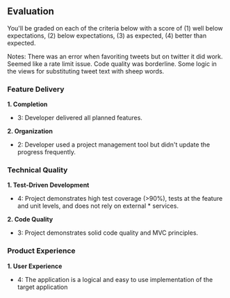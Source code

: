 ## Evaluation

You'll be graded on each of the criteria below with a score of (1) well below
expectations, (2) below expectations, (3) as expected, (4) better than expected.

Notes: There was an error when favoriting tweets but on twitter it did work. Seemed like a rate limit issue. Code quality was borderline. Some logic in the views for substituting tweet text with sheep words.

### Feature Delivery

**1. Completion**

* 3: Developer delivered all planned features.

**2. Organization**

* 2: Developer used a project management tool but didn't update the progress frequently.

### Technical Quality

**1. Test-Driven Development**

* 4: Project demonstrates high test coverage (>90%), tests at the feature and unit levels, and does not rely on external * services.

**2. Code Quality**

* 3: Project demonstrates solid code quality and MVC principles.

### Product Experience

**1. User Experience**

* 4: The application is a logical and easy to use implementation of the target application
